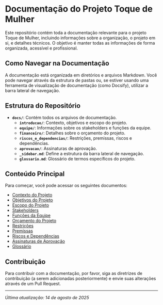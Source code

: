 # Documentação do Projeto Toque de Mulher

Este repositório contém toda a documentação relevante para o projeto Toque de Mulher, incluindo informações sobre a organização, o projeto em si, e detalhes técnicos. O objetivo é manter todas as informações de forma organizada, acessível e profissional.

## Como Navegar na Documentação

A documentação está organizada em diretórios e arquivos Markdown. Você pode navegar através da estrutura de pastas ou, se estiver usando uma ferramenta de visualização de documentação (como Docsify), utilizar a barra lateral de navegação.

## Estrutura do Repositório

- **`docs/`**: Contém todos os arquivos de documentação.
  - **`introducao/`**: Contexto, objetivos e escopo do projeto.
  - **`equipe/`**: Informações sobre os stakeholders e funções da equipe.
  - **`financeiro/`**: Detalhes sobre o orçamento do projeto.
  - **`riscos_e_dependencias/`**: Restrições, premissas, riscos e dependências.
  - **`aprovacao/`**: Assinaturas de aprovação.
  - **`_sidebar.md`**: Define a estrutura da barra lateral de navegação.
  - **`glossario.md`**: Glossário de termos específicos do projeto.

## Conteúdo Principal

Para começar, você pode acessar os seguintes documentos:

- [Contexto do Projeto](docs/introducao/contexto.md)
- [Objetivos do Projeto](docs/introducao/objetivos.md)
- [Escopo do Projeto](docs/introducao/escopo.md)
- [Stakeholders](docs/introducao/equipe/stakeholders.md)
- [Funções da Equipe](docs/introducao/equipe/funcao_equipe.md)
- [Orçamento do Projeto](docs/financeiro/orcamento.md)
- [Restrições](docs/riscos_e_dependencias/restricoes.md)
- [Premissas](docs/riscos_e_dependencias/premissas.md)
- [Riscos e Dependências](docs/riscos_e_dependencias/riscos_e_dependencias.md)
- [Assinaturas de Aprovação](docs/aprovacao/assinaturas_aprovacao.md)
- [Glossário](docs/glossario.md)

## Contribuição

Para contribuir com a documentação, por favor, siga as diretrizes de contribuição (a serem adicionadas posteriormente) e envie suas alterações através de um Pull Request.

---

*Última atualização: 14 de agosto de 2025*
